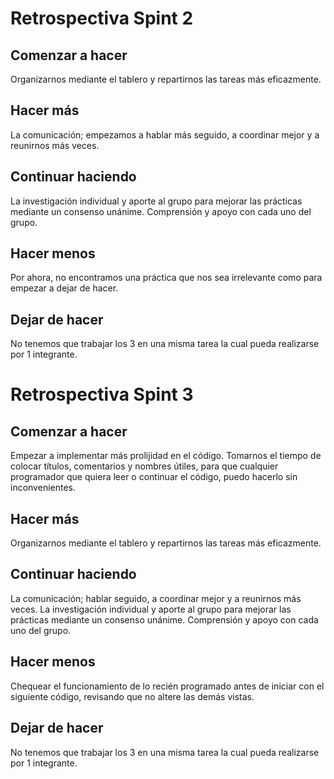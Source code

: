 # Retrospectiva Spint 2

## Comenzar a hacer

Organizarnos mediante el tablero y repartirnos las tareas más eficazmente.

## Hacer más

La comunicación; empezamos a hablar más seguido, a coordinar mejor y a reunirnos más veces.

## Continuar haciendo

La investigación individual y aporte al grupo para mejorar las prácticas mediante un consenso unánime. 
Comprensión y apoyo con cada uno del grupo.

## Hacer menos

Por ahora, no encontramos una práctica que nos sea irrelevante como para empezar a dejar de hacer.

## Dejar de hacer

No tenemos que trabajar los 3 en una misma tarea la cual pueda realizarse por 1 integrante.


# Retrospectiva Spint 3

## Comenzar a hacer

Empezar a implementar más prolijidad en el código.
Tomarnos el tiempo de colocar títulos, comentarios y nombres útiles, para que cualquier programador que quiera leer o continuar el código, puedo hacerlo sin inconvenientes.


## Hacer más

Organizarnos mediante el tablero y repartirnos las tareas más eficazmente.

## Continuar haciendo

La comunicación; hablar seguido, a coordinar mejor y a reunirnos más veces.
La investigación individual y aporte al grupo para mejorar las prácticas mediante un consenso unánime. 
Comprensión y apoyo con cada uno del grupo.

## Hacer menos

Chequear el funcionamiento de lo recién programado antes de iniciar con el siguiente código, revisando que no altere las demás vistas.

## Dejar de hacer

No tenemos que trabajar los 3 en una misma tarea la cual pueda realizarse por 1 integrante.





